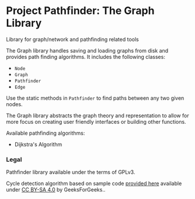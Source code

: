 # Project Pathfinder: The Graph Library
Library for graph/network and pathfinding related tools

The Graph library handles saving and loading graphs from disk and provides path finding algorithms. It includes the following classes:
- `Node`
- `Graph`
- `Pathfinder`
- `Edge`

Use the static methods in `Pathfinder` to find paths between any two given nodes.

The Graph library abstracts the graph theory and representation to allow for more focus on creating user friendly interfaces or building other functions.

Available pathfinding algorithms:
- Dijkstra's Algorithm

### Legal

Pathfinder library available under the terms of GPLv3.

Cycle detection algorithm based on sample code [provided here](https://www.geeksforgeeks.org/detect-cycle-undirected-graph/) available under [CC BY-SA 4.0](https://creativecommons.org/licenses/by-sa/4.0/) by GeeksForGeeks..
